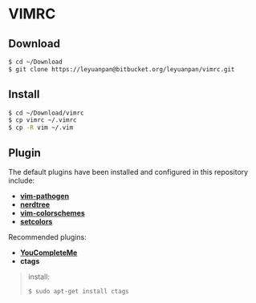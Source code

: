 # VIMRC #

## Download ##
```bash
$ cd ~/Download
$ git clone https://leyuanpan@bitbucket.org/leyuanpan/vimrc.git
```

## Install ##
```bash
$ cd ~/Download/vimrc
$ cp vimrc ~/.vimrc
$ cp -R vim ~/.vim
```

## Plugin ##
The default plugins have been installed and configured in this repository include:

* [**vim-pathogen**](https://github.com/tpope/vim-pathogen)
* [**nerdtree**](https://github.com/scrooloose/nerdtree)
* [**vim-colorschemes**](https://github.com/flazz/vim-colorschemes)
* [**setcolors**](http://vim.wikia.com/wiki/Switch_color_schemes)

Recommended plugins:

* [**YouCompleteMe**](https://github.com/Valloric/YouCompleteMe)
* **ctags**
> install:
>
> ```
> $ sudo apt-get install ctags
> ```